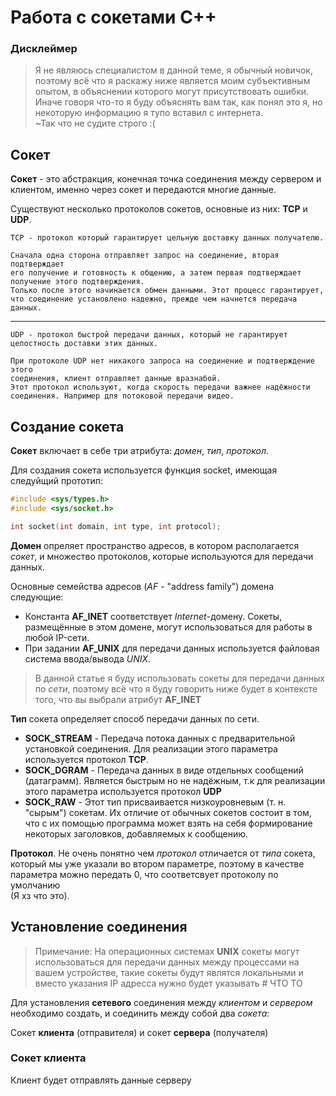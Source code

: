 # Работа с сокетами C++
### Дисклеймер
>Я не являюсь специалистом в данной теме, я обычный новичок, поэтому всё что я раскажу ниже является моим субъективным опытом, в объяснении которого могут присутствовать ошибки. 
Иначе говоря что-то я буду объяснять вам так, как понял это я, но некоторую информацию я тупо вставил с интернета.  
~Так что не судите строго :( 

## Сокет

**Сокет** - это абстракция, конечная точка соединения между сервером и клиентом, именно через сокет и передаются многие данные.

Cуществуют несколько протоколов сокетов, основные из них: 
**TCP** и **UDP**.
```
TCP - протокол который гарантирует цельную доставку данных получателю.

Сначала одна сторона отправляет запрос на соединение, вторая подтверждает
его получение и готовность к общению, а затем первая подтверждает получение этого подтверждения.
Только после этого начинается обмен данными. Этот процесс гарантирует,
что соединение установлено надежно, прежде чем начнется передача данных.
```
-----
```
UDP - протокол быстрой передачи данных, который не гарантирует целостность доставки этих данных.

При протоколе UDP нет никакого запроса на соединение и подтверждение этого
соединения, клиент отправляет данные вразнабой.
Этот протокол используют, когда скорость передачи важнее надёжности
соединения. Например для потоковой передачи видео.
```
## Создание сокета

**Сокет** включает в себе три атрибута: *домен*, *тип*, *протокол*.

Для создания сокета используется функция socket, имеющая следуйщий прототип:

```C++
#include <sys/types.h>
#include <sys/socket.h>

int socket(int domain, int type, int protocol);
```

**Домен** опреляет пространство адресов, в котором располагается *сокет*, и множество протоколов, которые используются для передачи данных.

Основные cемейства адресов (*AF* - "address family") домена следующие:
* Константа **AF_INET** соответствует *Internet*-домену. Сокеты, размещённые в этом домене, могут использоваться для работы в любой IP-сети.
* При задании **AF_UNIX** для передачи данных используется файловая система ввода/вывода *UNIX*.

>В данной статье я буду использовать сокеты для передачи данных по *сети*, поэтому всё что я буду говорить ниже будет в контексте того, что вы выбрали атрибут **AF_INET**

**Тип** сокета определяет способ передачи данных по сети.

* **SOCK_STREAM** - Передача потока данных с предварительной установкой соединения. Для реализации этого параметра используется протокол **TCP**.
* **SOCK_DGRAM** - Передача данных в виде отдельных сообщений (датаграмм). Является быстрым но не надёжным, т.к для реализации этого параметра используется протокол **UDP**
* **SOCK_RAW** - Этот тип присваивается низкоуровневым (т. н. "сырым") сокетам. Их отличие от обычных сокетов состоит в том, что с их помощью программа может взять на себя формирование некоторых заголовков, добавляемых к сообщению.

**Протокол**. Не очень понятно чем *протокол* отличается от *типа* сокета, который мы уже указали во втором параметре, поэтому в качестве параметра можно передать 0, что соответсвует протоколу по умолчанию  
(Я хз что это).

## Установление соединения

> Примечание: На операционных системах **UNIX** сокеты могут использоваться для передачи данных между процессами на вашем устройстве, такие сокеты будут являтся локальными и вместо указания IP адресса нужно будет указывать # ЧТО ТО

Для установления **сетевого** соединения между *клиентом* и *сервером* необходимо создать, и соединить между собой два *сокета*:

Сокет **клиента** (отправителя) и сокет **сервера** (получателя)

### Сокет клиента

Клиент будет отправлять данные серверу

